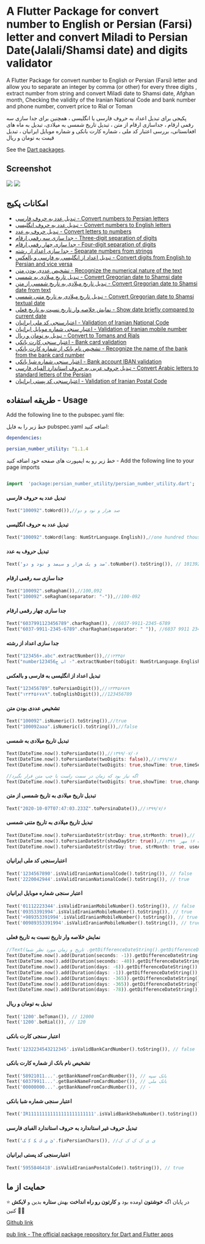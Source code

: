 # A Flutter Package for convert number to English or Persian (Farsi) letter and convert Miladi to Persian Date(Jalali/Shamsi date) and digits validator

A Flutter Package for convert number to English or Persian (Farsi) letter and allow you to separate an integer by comma (or other) for every three digits , extract number from string and convert Miladi date to Shamsi date, Afghan month, Checking the validity of the Iranian National Code and bank number and phone number, convert price to Rial or Toman

پکیجی برای تبدیل اعداد به حروف فارسی یا انگلیسی ، همچنین برای جدا سازی سه رقمی ارقام ، جداسازی ارقام از متن ، تبدیل تاریخ شمسی به میلادی، تبدیل به ماه های افغانستانی، بررسی اعتبار کد ملی ، شماره کارت بانکی و شماره موبایل ایرانیان ، تبدیل قیمت به تومان و ریال

See the [Dart packages](https://pub.dev/packages/persian_number_utility).

## Screenshot

![](1sdsdvdf.jpg) ![](2sdserrs.jpg)

## امکانات پکیج
- [تبدیل عدد به حروف فارسی - Convert numbers to Persian letters](#تبدیل-عدد-به-حروف-فارسی)
- [تبدیل عدد به حروف انگلیسی - Convert numbers to English letters](#تبدیل-عدد-به-حروف-انگلیسی)
- [تبدیل حروف به عدد - Convert letters to numbers](#تبدیل-حروف-به-عدد)
- [جدا سازی سه رقمی ارقام - Three-digit separation of digits](#جدا-سازی-سه-رقمی-ارقام)
- [جدا سازی چهار رقمی ارقام - Four-digit separation of digits](#جدا-سازی-چهار-رقمی-ارقام)
- [جدا سازی اعداد از رشته - Separate numbers from strings](#جدا-سازی-اعداد-از-رشته)
- [تبدیل اعداد از انگلیسی به فارسی و بالعکس - Convert digits from English to Persian and vice versa](#تبدیل-اعداد-از-انگلیسی-به-فارسی-و-بالعکس)
- [تشخیص عددی بودن متن - Recognize the numerical nature of the text](#تشخیص-عددی-بودن-متن)
- [تبدیل تاریخ میلادی به شمسی - Convert Gregorian date to Shamsi date](#تبدیل-تاریخ-میلادی-به-شمسی)
- [تبدیل تاریخ میلادی به تاریخ شمسی از متن - Convert Gregorian date to Shamsi date from text](#تبدیل-تاریخ-میلادی-به-تاریخ-شمسی-از-متن)
- [تبدیل تاریخ میلادی به تاریخ متنی شمسی - Convert Gregorian date to Shamsi textual date](#تبدیل-تاریخ-میلادی-به-تاریخ-متنی-شمسی)
- [نمایش خلاصه وار تاریخ نسبت به تاریخ فعلی - Show date briefly compared to current date](#نمایش-خلاصه-وار-تاریخ-نسبت-به-تاریخ-فعلی)
- [اعتبارسنجی کد ملی ایرانیان - Validation of Iranian National Code](#اعتبارسنجی-کد-ملی-ایرانیان)
- [اعتبار سنجی شماره موبایل ایرانیان - Validation of Iranian mobile number](#اعتبار-سنجی-شماره-موبایل-ایرانیان)
- [تبدیل به تومان و ریال - Convert to Tomans and Rials](#تبدیل-به-تومان-و-ریال)
- [اعتبار سنجی کارت بانکی - Bank card validation](#اعتبار-سنجی-کارت-بانکی)
- [تشخیص نام بانک از شماره کارت بانکی - Recognize the name of the bank from the bank card number](#تشخیص-نام-بانک-از-شماره-کارت-بانکی)
- [اعتبار سنجی شماره شبا بانکی - Bank account IBAN validation](#اعتبار-سنجی-شماره-شبا-بانکی)
- [تبدیل حروف عربی به حروف استاندارد الفبای فارسی  - Convert Arabic letters to standard letters of the Persian](#تبدیل-حروف-غیر-استاندارد-به-حروف-استاندارد-الفبای-فارسی)
- [اعتبارسنجی کد پستی ایرانیان - Validation of Iranian Postal Code](#اعتبارسنجی-کد-پستی-ایرانیان)


## طریقه استفاده - Usage

Add the following line to the pubspec.yaml file:

خط زیر را به فایل pubspec.yaml اضافه کنید:

```yaml
dependencies:

persian_number_utility: ^1.1.4
```

خط زیر رو به ایمپورت های صفحه خود اضافه کنید - Add the following line to your page imports

```dart

import  'package:persian_number_utility/persian_number_utility.dart';

```


#### تبدیل عدد به حروف فارسی

```dart
Text("100092".toWord()),//صد هزار و نود و دو
```

#### تبدیل عدد به حروف انگلیسی

```dart
Text("100092".toWord(lang: NumStrLanguage.English)),//one hundred thousand ninety two
```


#### تبدیل حروف به عدد

```dart
Text('صد و یک هزار و سیصد و نود و دو'.toNumber().toString()), // 101392
```

#### جدا سازی سه رقمی ارقام

```dart
Text("100092".seRagham()),//100,092
Text("100092".seRagham(separator: "-")),//100-092
```
#### جدا سازی چهار رقمی ارقام

```dart
Text("6037991123456789".charRagham()), //6037-9911-2345-6789
Text("6037-9911-2345-6789".charRagham(separator: " ")), //6037 9911 2345 6789
```

#### جدا سازی اعداد از رشته

```dart
Text("123456+.abc".extractNumber()),//۱۲۳۴۵۶
Text("number123456اب ج -".extractNumber(toDigit: NumStrLanguage.English)),//123456
```

#### تبدیل اعداد از انگلیسی به فارسی و بالعکس

```dart
Text("123456789".toPersianDigit()),//۱۲۳۴۵۶۷۸۹
Text("۱۲۳۴۵۶۷۸۹".toEnglishDigit()),//123456789
```

#### تشخیص عددی بودن متن

```dart
Text("100092".isNumeric().toString()),//true
Text("100092aaa".isNumeric().toString()),//false
```

#### تبدیل تاریخ میلادی به شمسی

```dart
Text(DateTime.now().toPersianDate()),//۱۳۹۹/۰۷/۰۶
Text(DateTime.now().toPersianDate(twoDigits: false)),//۱۳۹۹/۷/۶
Text(DateTime.now().toPersianDate(twoDigits: true,showTime: true,timeSeprator: ' - ')),//۱۳۹۹/۰۷/۰۶ - ۰۷:۳۹

//اگه نیاز بود که زمان در سمت راست یا چپ متن قرار بگیرد
Text(DateTime.now().toPersianDate(twoDigits: true,showTime: true,changeDirectionShowTimw: false)),//۰۷:۳۹ ۱۳۹۹/۰۷/۰۶ 
```

#### تبدیل تاریخ میلادی به تاریخ شمسی از متن

```dart
Text("2020-10-07T07:47:03.233Z".toPersinaDate()),//۱۳۹۹/۷/۶
```

#### تبدیل تاریخ میلادی به تاریخ متنی شمسی

```dart
Text(DateTime.now().toPersianDateStr(strDay: true,strMonth: true)),// شانزده مهر  ۱۳۹۹
Text(DateTime.now().toPersianDateStr(showDayStr: true)),//چهارشنبه ۱۶ مهر  ۱۳۹۹
Text(DateTime.now().toPersianDateStr(strDay: true, strMonth: true, useAfghaniMonthName: true,)),//شانزده حوت ۱۳۹۹
```


#### اعتبارسنجی کد ملی ایرانیان

```dart
Text('1234567890'.isValidIranianNationalCode().toString()), // false
Text('2220042944'.isValidIranianNationalCode().toString()), // true
```

#### اعتبار سنجی شماره موبایل ایرانیان

```dart
Text('01112223344'.isValidIranianMobileNumber().toString()), // false
Text('09353391994'.isValidIranianMobileNumber().toString()), // true
Text('+989353391994'.isValidIranianMobileNumber().toString()), // true
Text('00989353391994'.isValidIranianMobileNumber().toString()), // true
```

#### نمایش خلاصه وار تاریخ نسبت به تاریخ فعلی

```dart
//Text(تاریخ و زمان مورد نظر شما .getDifferenceDateString().getDifferenceDateString())
Text(DateTime.now().add(Duration(seconds: -1)).getDifferenceDateString()),//لحظاتی پیش
Text(DateTime.now().add(Duration(seconds: -40)).getDifferenceDateString(aFewSecondsAgoText: "همین الان")),//همین الان
Text(DateTime.now().add(Duration(days: -6)).getDifferenceDateString()),//چند روز پیش
Text(DateTime.now().add(Duration(days: -1)).getDifferenceDateString()),//دیروز
Text(DateTime.now().add(Duration(days: -365)).getDifferenceDateString()),//سال پیش
Text(DateTime.now().add(Duration(days: -365)).getDifferenceDateString(lastYearText: "پارسال")),//پارسال
Text(DateTime.now().add(Duration(days: -78)).getDifferenceDateString())//چند ماه پیش
```

#### تبدیل به تومان و ریال

```dart
Text('1200'.beToman()), // 12000
Text('1200'.beRial()), // 120
```

#### اعتبار سنجی کارت بانکی

```dart
Text('1232234543212345'.isValidBankCardNumber().toString()), // false
```

#### تشخیص نام بانک از شماره کارت بانکی

```dart
Text('58921011...'.getBankNameFromCardNumber()), // بانک سپه
Text('60379911...'.getBankNameFromCardNumber()), // بانک ملی
Text('00000000...'.getBankNameFromCardNumber()), // -
```
#### اعتبار سنجی شماره شبا بانکی

```dart
Text('IR111111111111111111111111'.isValidBankShebaNumber().toString()), // false
```

#### تبدیل حروف غیر استاندارد به حروف استاندارد الفبای فارسی

```dart
Text('ئ ي ك ﮑ ﮐ ﮏ'.fixPersianChars()), //ی ی ک ک ک ک

```


#### اعتبارسنجی کد پستی ایرانیان

```dart
Text('5955846418'.isValidIranianPostalCode().toString()), // true
```



## حمایت از ما

⭐️ در پایان اگه **خوشتون** اومده بود و **کارتون رو راه انداخت** بهش **ستاره** بدین و **لایکش** کنین 🙏🙏

[Github link](https://github.com/mehdi-nemati/persian_number_utility)

[pub link - The official package repository for Dart and Flutter apps](https://pub.dev/packages/persian_number_utility) 
